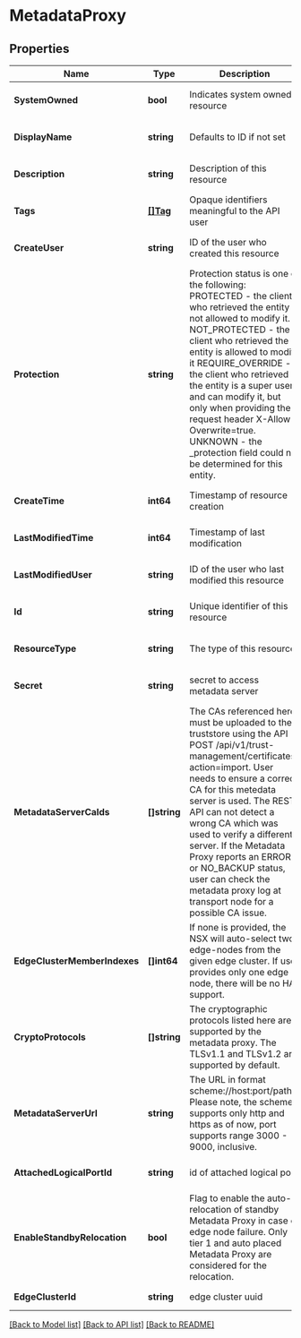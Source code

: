 # MetadataProxy

## Properties
Name | Type | Description | Notes
------------ | ------------- | ------------- | -------------
**SystemOwned** | **bool** | Indicates system owned resource | [optional] [default to null]
**DisplayName** | **string** | Defaults to ID if not set | [optional] [default to null]
**Description** | **string** | Description of this resource | [optional] [default to null]
**Tags** | [**[]Tag**](Tag.md) | Opaque identifiers meaningful to the API user | [optional] [default to null]
**CreateUser** | **string** | ID of the user who created this resource | [optional] [default to null]
**Protection** | **string** | Protection status is one of the following: PROTECTED - the client who retrieved the entity is not allowed             to modify it. NOT_PROTECTED - the client who retrieved the entity is allowed                 to modify it REQUIRE_OVERRIDE - the client who retrieved the entity is a super                    user and can modify it, but only when providing                    the request header X-Allow-Overwrite&#x3D;true. UNKNOWN - the _protection field could not be determined for this           entity.  | [optional] [default to null]
**CreateTime** | **int64** | Timestamp of resource creation | [optional] [default to null]
**LastModifiedTime** | **int64** | Timestamp of last modification | [optional] [default to null]
**LastModifiedUser** | **string** | ID of the user who last modified this resource | [optional] [default to null]
**Id** | **string** | Unique identifier of this resource | [optional] [default to null]
**ResourceType** | **string** | The type of this resource. | [optional] [default to null]
**Secret** | **string** | secret to access metadata server | [optional] [default to null]
**MetadataServerCaIds** | **[]string** | The CAs referenced here must be uploaded to the truststore using the API POST /api/v1/trust-management/certificates?action&#x3D;import. User needs to ensure a correct CA for this metedata server is used. The REST API can not detect a wrong CA which was used to verify a different server. If the Metadata Proxy reports an ERROR or NO_BACKUP status, user can check the metadata proxy log at transport node for a possible CA issue.  | [optional] [default to null]
**EdgeClusterMemberIndexes** | **[]int64** | If none is provided, the NSX will auto-select two edge-nodes from the given edge cluster. If user provides only one edge node, there will be no HA support.  | [optional] [default to null]
**CryptoProtocols** | **[]string** | The cryptographic protocols listed here are supported by the metadata proxy. The TLSv1.1 and TLSv1.2 are supported by default.  | [optional] [default to null]
**MetadataServerUrl** | **string** | The URL in format scheme://host:port/path. Please note, the scheme supports only http and https as of now, port supports range 3000 - 9000, inclusive.  | [default to null]
**AttachedLogicalPortId** | **string** | id of attached logical port | [optional] [default to null]
**EnableStandbyRelocation** | **bool** | Flag to enable the auto-relocation of standby Metadata Proxy in case of edge node failure. Only tier 1 and auto placed Metadata Proxy are considered for the relocation.  | [optional] [default to false]
**EdgeClusterId** | **string** | edge cluster uuid | [default to null]

[[Back to Model list]](../README.md#documentation-for-models) [[Back to API list]](../README.md#documentation-for-api-endpoints) [[Back to README]](../README.md)

